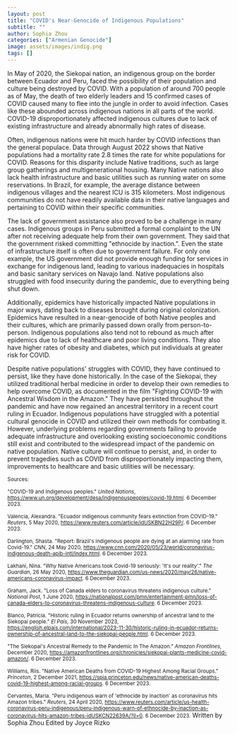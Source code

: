 ```yaml
---
layout: post
title: "COVID's Near-Genocide of Indigenous Populations"
subtitle: ""
author: Sophia Zhou
categories: ["Armenian Genocide"]
image: assets/images/indig.png
tags: []
---
```


In May of 2020, the Siekopai nation, an indigenous group on the border between Ecuador and Peru, faced the possibility of their population and culture being destroyed by COVID. With a population of around 700 people as of May, the death of two elderly leaders and 15 confirmed cases of COVID caused many to flee into the jungle in order to avoid infection. Cases like these abounded across indigenous nations in all parts of the world. COVID-19 disproportionately affected indigenous cultures due to lack of existing infrastructure and already abnormally high rates of disease.
  
Often, indigenous nations were hit much harder by COVID infections than the general populace. Data through August 2022 shows that Native populations had a mortality rate 2.8 times the rate for white populations for COVID. Reasons for this disparity include Native traditions, such as large group gatherings and multigenerational housing. Many Native nations also lack health infrastructure and basic utilities such as running water on some reservations. In Brazil, for example, the average distance between indigenous villages and the nearest ICU is 315 kilometers. Most indigenous communities do not have readily available data in their native languages and pertaining to COVID within their specific communities. 
  	
The lack of government assistance also proved to be a challenge in many cases. Indigenous groups in Peru submitted a formal complaint to the UN after not receiving adequate help from their own government. They said that the government risked committing "ethnocide by inaction.". Even the state of infrastructure itself is often due to government failure. For only one example, the US government did not provide enough funding for services in exchange for indigenous land, leading to various inadequacies in hospitals and basic sanitary services on Navajo land. Native populations also struggled with food insecurity during the pandemic, due to everything being shut down.
  
Additionally, epidemics have historically impacted Native populations in major ways, dating back to diseases brought during original colonization. Epidemics have resulted in a near-genocide of both Native peoples and their cultures, which are primarily passed down orally from person-to-person. Indigenous populations also tend not to rebound as much after epidemics due to lack of healthcare and poor living conditions. They also have higher rates of obesity and diabetes, which put individuals at greater risk for COVID.
  
Despite native populations' struggles with COVID, they have continued to persist, like they have done historically. In the case of the Siekopai, they utilized traditional herbal medicine in order to develop their own remedies to help overcome COVID, as documented in the film "Fighting COVID-19 with Ancestral Wisdom in the Amazon." They have persisted throughout the pandemic and have now regained an ancestral territory in a recent court ruling in Ecuador. Indigenous populations have struggled with a potential cultural genocide in COVID and utilized their own methods for combating it. However, underlying problems regarding governments failing to provide adequate infrastructure and overlooking existing socioeconomic conditions still exist and contributed to the widespread impact of the pandemic on native population. Native culture will continue to persist, and, in order to prevent tragedies such as COVID from disproportionately impacting them, improvements to healthcare and basic utilities will be necessary.
 

<small> Sources: </small>

<small>"COVID-19 and Indigenous peoples." *United Nations*, https://www.un.org/development/desa/indigenouspeoples/covid-19.html. 6 December 2023.</small>

<small>Valencia, Alexandra. "Ecuador indigenous community fears extinction from COVID-19." *Reuters*, 5 May 2020, https://www.reuters.com/article/idUSKBN22H29P/. 6 December 2023.</small>

<small>Darlington, Shasta. "Report: Brazil's indigenous people are dying at an alarming rate from Covid-19." *CNN*, 24 May 2020, https://www.cnn.com/2020/05/23/world/coronavirus-indigenous-death-apib-intl/index.html. 6 December 2023.</small>

<small>Lakhani, Nina. "Why Native Americans took Covid-19 seriously: 'It's our reality'." *The Guardian*, 26 May 2020, https://www.theguardian.com/us-news/2020/may/26/native-americans-coronavirus-impact. 6 December 2023.</small>

<small>Graham, Jack. "Loss of Canada elders to coronavirus threatens indigenous culture." *National Post*, 1 June 2020, https://nationalpost.com/pmn/entertainment-pmn/loss-of-canada-elders-to-coronavirus-threatens-indigenous-culture. 6 December 2023.</small>

<small>Blanco, Patricia. "Historic ruling in Ecuador returns ownership of ancestral land to the Siekopai people." *El País*, 30 November 2023, https://english.elpais.com/international/2023-11-30/historic-ruling-in-ecuador-returns-ownership-of-ancestral-land-to-the-siekopai-people.html. 6 December 2023.</small>

<small>"The Siekopai's Ancestral Remedy to the Pandemic In The Amazon." *Amazon Frontlines*, December 2020, https://amazonfrontlines.org/chronicles/siekopai-plants-medicine-covid-amazon/. 6 December 2023.</small>

<small>Williams, Riis. "Native American Deaths from COVID-19 Highest Among Racial Groups." *Princeton*, 2 December 2021, https://spia.princeton.edu/news/native-american-deaths-covid-19-highest-among-racial-groups. 6 December 2023.</small>

<small>Cervantes, Maria. "Peru indigenous warn of 'ethnocide by inaction' as coronavirus hits Amazon tribes." *Reuters*, 24 April 2020, https://www.reuters.com/article/us-health-coronavirus-peru-indigenous/peru-indigenous-warn-of-ethnocide-by-inaction-as-coronavirus-hits-amazon-tribes-idUSKCN22639A/?il=0. 6 December 2023.</small>
Written by Sophia Zhou
Edited by Joyce Rizko
